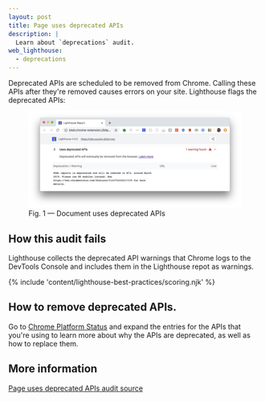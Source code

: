 ```yaml
---
layout: post
title: Page uses deprecated APIs
description: |
  Learn about `deprecations` audit.
web_lighthouse:
  - deprecations
---
```


Deprecated APIs are scheduled to be removed from Chrome.
Calling these APIs
after they're removed causes errors on your site.
Lighthouse flags the deprecated APIs:

<figure class="w-figure">
  <img class="w-screenshot w-screenshot--filled" src="deprecations.png" alt="Lighthouse audit shows usage of deprecated APIs">
  <figcaption class="w-figcaption">
    Fig. 1 — Document uses deprecated APIs
  </figcaption>
</figure>

## How this audit fails

Lighthouse collects the deprecated API warnings that Chrome logs
to the DevTools Console and includes them in the Lighthouse repot as warnings.

{% include 'content/lighthouse-best-practices/scoring.njk' %}

## How to remove deprecated APIs.

Go to
[Chrome Platform Status](https://www.chromestatus.com/features#deprecated) and
expand the entries for the APIs that you're using
to learn more about why the APIs are deprecated,
as well as how to replace them.

## More information

[Page uses deprecated APIs audit source](https://github.com/GoogleChrome/lighthouse/blob/master/lighthouse-core/audits/deprecations.js)